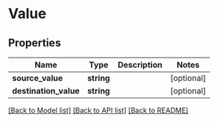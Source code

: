 # Value

## Properties
Name | Type | Description | Notes
------------ | ------------- | ------------- | -------------
**source_value** | **string** |  | [optional] 
**destination_value** | **string** |  | [optional] 

[[Back to Model list]](../../README.md#documentation-for-models) [[Back to API list]](../../README.md#documentation-for-api-endpoints) [[Back to README]](../../README.md)

